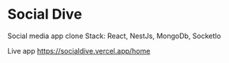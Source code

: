 # Social Dive
Social media app clone
Stack: React, NestJs, MongoDb, SocketIo

Live app https://socialdive.vercel.app/home
